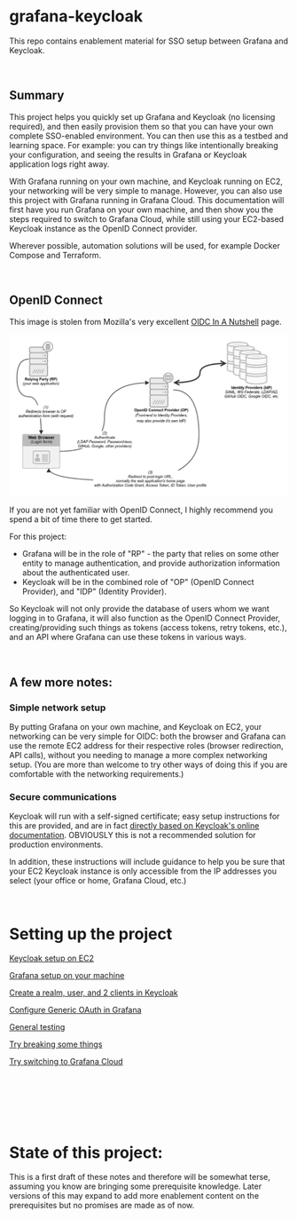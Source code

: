 # grafana-keycloak
This repo contains enablement material for SSO setup between Grafana and Keycloak.

<br>

## Summary

This project helps you quickly set up Grafana and Keycloak (no licensing required), and then easily provision them so that you can have your own complete SSO-enabled environment. You can then use this as a testbed and learning space. For example: you can try things like intentionally breaking your configuration, and seeing the results in Grafana or Keycloak application logs right away.

With Grafana running on your own machine, and Keycloak running on EC2, your networking will be very simple to manage. However, you can also use this project with Grafana running in Grafana Cloud. This documentation will first have you run Grafana on your own machine, and then show you the steps required to switch to Grafana Cloud, while still using your EC2-based Keycloak instance as the OpenID Connect provider.

Wherever possible, automation solutions will be used, for example Docker Compose and Terraform.


<br>

## OpenID Connect

This image is stolen from Mozilla's very excellent [OIDC In A Nutshell](https://infosec.mozilla.org/guidelines/iam/openid_connect.html#oidc-in-a-nutshell) page.

![image not found](./documentation/images/OIDC_diagram.png "OIDC Diagram")

If you are not yet familiar with OpenID Connect, I highly recommend you spend a bit of time there to get started.

For this project: 
- Grafana will be in the role of "RP" - the party that relies on some other entity to manage authentication, and provide authorization information about the authenticated user.
- Keycloak will be in the combined role of "OP" (OpenID Connect Provider), and "IDP" (Identity Provider).

So Keycloak will not only provide the database of users whom we want logging in to Grafana, it will also function as the OpenID Connect Provider, creating/providing such things as tokens (access tokens, retry tokens, etc.), and an API where Grafana can use these tokens in various ways.




<br>

## A few more notes:

### Simple network setup

By putting Grafana on your own machine, and Keycloak on EC2, your networking can be very simple for OIDC: both the browser and Grafana can use the remote EC2 address for their respective roles (browser redirection, API calls), without you needing to manage a more complex networking setup. (You are more than welcome to try other ways of doing this if you are comfortable with the networking requirements.)

### Secure communications

Keycloak will run with a self-signed certificate; easy setup instructions for this are provided, and are in fact [directly based on Keycloak's online documentation](https://www.keycloak.org/server/containers#_writing_your_optimized_keycloak_containerfile). OBVIOUSLY this is not a recommended solution for production environments.

In addition, these instructions will include guidance to help you be sure that your EC2 Keycloak instance is only accessible from the IP addresses you select (your office or home, Grafana Cloud, etc.)


<br>

# Setting up the project

[Keycloak setup on EC2](./documentation/keycloak-EC2-setup.md)

[Grafana setup on your machine](./documentation/grafana-local-machine-setup.md)

[Create a realm, user, and 2 clients in Keycloak](./documentation/keycloak-configuration.md)

[Configure Generic OAuth in Grafana](./documentation/grafana-configuration.md)

[General testing](./documentation/general-testing.md)

[Try breaking some things](./documentation/try-breaking-some-things.md)

[Try switching to Grafana Cloud](./documentation/switch-to-grafana-cloud.md)


<br><br><br><br><br>

# State of this project:

This is a first draft of these notes and therefore will be somewhat terse, assuming you know are bringing some prerequisite knowledge. Later versions of this may expand to add more enablement content on the prerequisites but no promises are made as of now.
